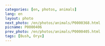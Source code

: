 ```yaml
---
categories: [en, photos, animals]
lang: en
layout: photo
next_photo: /en/photos/animals/P0000368.html
picname: P0000406
prev_photo: /en/photos/animals/P0000405.html
tags: [Bush, Oryx]
---
```

